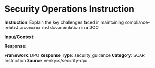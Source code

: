 # Security Operations Instruction

**Instruction**: Explain the key challenges faced in maintaining compliance-related processes and documentation in a SOC.

**Input/Context**: 

**Response**: 

**Framework**: DPO
**Response Type**: security_guidance
**Category**: SOAR Instruction
**Source**: venkycs/security-dpo
